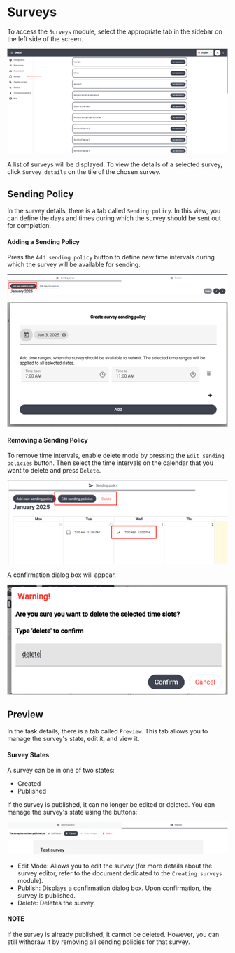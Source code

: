 # Surveys

To access the `Surveys` module, select the appropriate tab in the sidebar on the left side of the screen.

![alt text](imgs/turn_on.png)

A list of surveys will be displayed. To view the details of a selected survey, click `Survey details` on the tile of the chosen survey.

## Sending Policy

In the survey details, there is a tab called `Sending policy`. In this view, you can define the days and times during which the survey should be sent out for completion.

#### Adding a Sending Policy

Press the `Add sending policy` button to define new time intervals during which the survey will be available for sending.

![alt text](imgs/sending_policy_btn.png)

![alt text](imgs/sending_policy_form.png)

#### Removing a Sending Policy

To remove time intervals, enable delete mode by pressing the `Edit sending policies` button. Then select the time intervals on the calendar that you want to delete and press `Delete`.

![alt text](imgs/remove_sending_policy.png)

A confirmation dialog box will appear.

![alt text](imgs/remove_sending_policy_confirmation.png)

## Preview

In the task details, there is a tab called `Preview`. This tab allows you to manage the survey's state, edit it, and view it.

#### Survey States

A survey can be in one of two states:
- Created
- Published

If the survey is published, it can no longer be edited or deleted. You can manage the survey's state using the buttons:

![alt text](imgs/manage_state.png)

- Edit Mode: Allows you to edit the survey (for more details about the survey editor, refer to the document dedicated to the `Creating surveys` module).
- Publish: Displays a confirmation dialog box. Upon confirmation, the survey is published.
- Delete: Deletes the survey.

#### NOTE

If the survey is already published, it cannot be deleted. However, you can still withdraw it by removing all sending policies for that survey.

